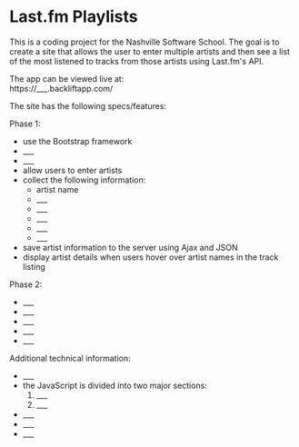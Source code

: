 Last.fm Playlists
==================

This is a coding project for the Nashville Software School. The goal is to create a site that allows the user to enter multiple artists and then see a list of the most listened to tracks from those artists using Last.fm's API.

The app can be viewed live at:<br />
https://___.backliftapp.com/

The site has the following specs/features:

Phase 1:<br />

<ul>
  <li>use the Bootstrap framework</li>
  <li>___</li>
  <li>___</li>
  <li>allow users to enter artists</li>
  <li>collect the following information:
    <ul>
      <li>artist name</li>
      <li>___</li>
      <li>___</li>
      <li>___</li>
      <li>___</li>
      <li>___</li>
    </ul>
  </li>
  <li>save artist information to the server using Ajax and JSON</li>
  <li>display artist details when users hover over artist names in the track listing</li>
</ul>

Phase 2:<br />

<ul>
  <li>___</li>
  <li>___</li>
  <li>___</li>
  <li>___</li>
  <li>___</li>
</ul>

Additional technical information:<br />

<ul>
  <li>___</li>
  <li>the JavaScript is divided into two major sections:
    <ol>
      <li>___</li>
      <li>___</li>
    </ol>
  <li>___</li>
  <li>___</li>
  <li>___</li>
</ul>